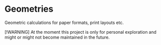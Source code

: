 # Geometries

Geometric calculations for paper formats, print layouts etc.

[!WARNING]
At the moment this project is only for personal exploration and might or might not become maintained in the future.
